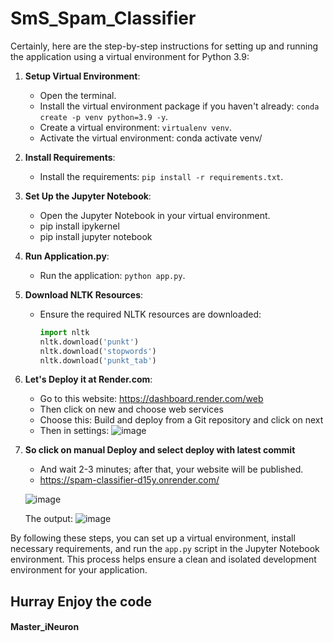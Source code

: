 # SmS_Spam_Classifier

Certainly, here are the step-by-step instructions for setting up and running the application using a virtual environment for Python 3.9:

1. **Setup Virtual Environment**:
   - Open the terminal.
   - Install the virtual environment package if you haven't already: `conda create -p venv python=3.9 -y`.
   - Create a virtual environment: `virtualenv venv`.
   - Activate the virtual environment:
    conda activate venv/


2. **Install Requirements**:
   - Install the requirements: `pip install -r requirements.txt`.

3. **Set Up the Jupyter Notebook**:
   - Open the Jupyter Notebook in your virtual environment.
   - pip install ipykernel
   - pip install jupyter notebook

4. **Run Application.py**:
   - Run the application: `python app.py`.

5. **Download NLTK Resources**:
   - Ensure the required NLTK resources are downloaded:
     ```python
     import nltk
     nltk.download('punkt')
     nltk.download('stopwords')
     nltk.download('punkt_tab')
     ```

6. **Let's Deploy it at Render.com**:
   - Go to this website: https://dashboard.render.com/web
   - Then click on new and choose web services
   - Choose this: Build and deploy from a Git repository and click on next
   - Then in settings: ![image](https://github.com/MasteriNeuron/Spam-Classifier/assets/127201746/7d0493d1-7e0a-46cb-b15e-e3f45f006d1d)

7. **So click on manual Deploy and select deploy with latest commit**
   - And wait 2-3 minutes; after that, your website will be published.
   - https://spam-classifier-d15y.onrender.com/

   ![image](https://github.com/MasteriNeuron/Spam-Classifier/assets/127201746/844642ad-2c2d-4ede-88ca-cd19206cf233)

   The output:
   ![image](https://github.com/MasteriNeuron/Spam-Classifier/assets/127201746/df102d55-1e43-482f-b283-c89154a51169)

By following these steps, you can set up a virtual environment, install necessary requirements, and run the `app.py` script in the Jupyter Notebook environment. This process helps ensure a clean and isolated development environment for your application.

## Hurray Enjoy the code

#### Master_iNeuron
